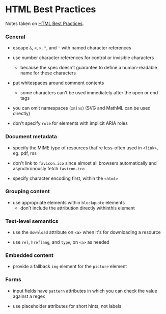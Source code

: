# HTML Best Practices

Notes taken on [HTML Best Practices](https://github.com/hail2u/html-best-practices).

### General

* escape `&`, `<`, `>`, `"`, and `'` with named character references

* use number character references for control or invisible characters
  - because the spec doesn't guarantee to define a human-readable name for these characters

* put whitespaces around comment contents
  - some characters can't be used immediately after the open or end tags

* you can omit namespaces (`xmlns`) (SVG and MathML can be used directly)

* don't specify `role` for elements with implicit ARIA roles

### Document metadata

* specify the MIME type of resources that're less-often used in `<link>`, eg. pdf, rss

* don't link to `favicon.ico` since almost all browsers automatically and asynchronously fetch `favicon.ico`

* specify character encoding first, within the `<html>`

### Grouping content

* use appropriate elements within `blockquote` elements
  - don't include the attribution directly withinthis element

### Text-level semantics

* use the `download` attribute on `<a>` when it's for downloading a resource

* use `rel`, `hreflang`, and `type`, on `<a>` as needed

### Embedded content

* provide a fallback `img` element for the `picture` element

### Forms

* input fields have `pattern` attributes in which you can check the value against a regex

* use placeholder attributes for short hints, not labels
